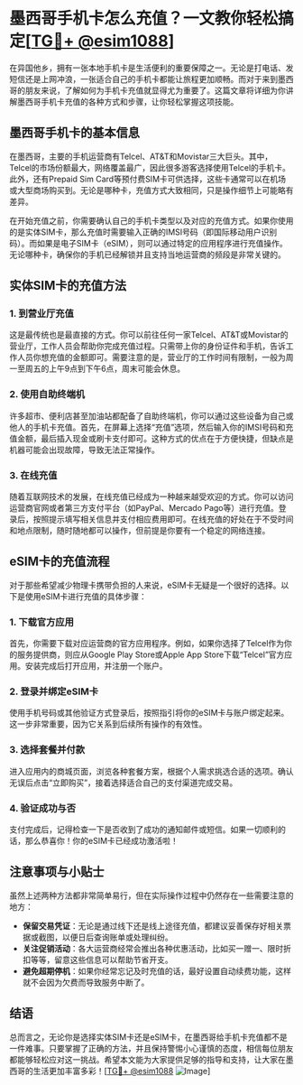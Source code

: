 # 墨西哥手机卡怎么充值？一文教你轻松搞定[[TG💪+ @esim1088](https://t.me/s/esim1088)]

在异国他乡，拥有一张本地手机卡是生活便利的重要保障之一。无论是打电话、发短信还是上网冲浪，一张适合自己的手机卡都能让旅程更加顺畅。而对于来到墨西哥的朋友来说，了解如何为手机卡充值就显得尤为重要了。这篇文章将详细为你讲解墨西哥手机卡充值的各种方式和步骤，让你轻松掌握这项技能。

## 墨西哥手机卡的基本信息

在墨西哥，主要的手机运营商有Telcel、AT&T和Movistar三大巨头。其中，Telcel的市场份额最大，网络覆盖最广，因此很多游客选择使用Telcel的手机卡。此外，还有Prepaid Sim Card等预付费SIM卡可供选择，这些卡通常可以在机场或大型商场购买到。无论是哪种卡，充值方式大致相同，只是操作细节上可能略有差异。

在开始充值之前，你需要确认自己的手机卡类型以及对应的充值方式。如果你使用的是实体SIM卡，那么充值时需要输入正确的IMSI号码（即国际移动用户识别码）。而如果是电子SIM卡（eSIM），则可以通过特定的应用程序进行充值操作。无论哪种卡，确保你的手机已经解锁并且支持当地运营商的频段是非常关键的。

## 实体SIM卡的充值方法

### 1. 到营业厅充值

这是最传统也是最直接的方式。你可以前往任何一家Telcel、AT&T或Movistar的营业厅，工作人员会帮助你完成充值过程。只需带上你的身份证件和手机，告诉工作人员你想充值的金额即可。需要注意的是，营业厅的工作时间有限制，一般为周一至周五的上午9点到下午6点，周末可能会休息。

### 2. 使用自助终端机

许多超市、便利店甚至加油站都配备了自助终端机，你可以通过这些设备为自己或他人的手机卡充值。首先，在屏幕上选择“充值”选项，然后输入你的IMSI号码和充值金额，最后插入现金或刷卡支付即可。这种方式的优点在于方便快捷，但缺点是机器可能会出现故障，导致无法正常操作。

### 3. 在线充值

随着互联网技术的发展，在线充值已经成为一种越来越受欢迎的方式。你可以访问运营商官网或者第三方支付平台（如PayPal、Mercado Pago等）进行充值。登录后，按照提示填写相关信息并支付相应费用即可。在线充值的好处在于不受时间和地点限制，随时随地都可以操作，但前提是你要有一个稳定的网络连接。

## eSIM卡的充值流程

对于那些希望减少物理卡携带负担的人来说，eSIM卡无疑是一个很好的选择。以下是使用eSIM卡进行充值的具体步骤：

### 1. 下载官方应用

首先，你需要下载对应运营商的官方应用程序。例如，如果你选择了Telcel作为你的服务提供商，则应从Google Play Store或Apple App Store下载“Telcel”官方应用。安装完成后打开应用，并注册一个账户。

### 2. 登录并绑定eSIM卡

使用手机号码或其他验证方式登录后，按照指引将你的eSIM卡与账户绑定起来。这一步非常重要，因为它关系到后续所有操作的有效性。

### 3. 选择套餐并付款

进入应用内的商城页面，浏览各种套餐方案，根据个人需求挑选合适的选项。确认无误后点击“立即购买”，接着选择适合自己的支付渠道完成交易。

### 4. 验证成功与否

支付完成后，记得检查一下是否收到了成功的通知邮件或短信。如果一切顺利的话，那么恭喜你！你的eSIM卡已经成功激活啦！

## 注意事项与小贴士

虽然上述两种方法都非常简单易行，但在实际操作过程中仍然存在一些需要注意的地方：

- **保留交易凭证**：无论是通过线下还是线上途径充值，都建议妥善保存好相关票据或截图，以便日后查询账单或处理纠纷。
- **关注促销活动**：各大运营商经常会推出各种优惠活动，比如买一赠一、限时折扣等等，留意这些信息可以帮助节省开支。
- **避免超期停机**：如果你经常忘记及时充值的话，最好设置自动续费功能，这样就不会因为欠费而导致服务中断了。

## 结语

总而言之，无论你是选择实体SIM卡还是eSIM卡，在墨西哥给手机卡充值都不是一件难事。只要掌握了正确的方法，并且保持警惕小心谨慎的态度，相信每位朋友都能够轻松应对这一挑战。希望本文能为大家提供足够的指导和支持，让大家在墨西哥的生活更加丰富多彩！[[TG💪+ @esim1088](https://t.me/s/esim1088) ![Image](https://i.postimg.cc/4NQfJmqS/Snipaste-2025-05-13-00-14-12.png)]